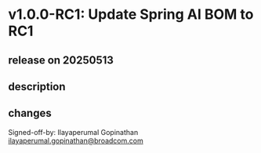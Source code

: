 # v1.0.0-RC1: Update Spring AI BOM to RC1

## release on 20250513
## description
## changes
Signed-off-by: Ilayaperumal Gopinathan <a href="mailto:ilayaperumal.gopinathan@broadcom.com">ilayaperumal.gopinathan@broadcom.com</a>

